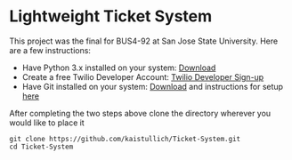 # Lightweight Ticket System

This project was the final for BUS4-92 at San Jose State University. Here are a few instructions:
 
* Have Python 3.x installed on your system: [Download](https://www.python.org/downloads/)   
 * Create a free Twilio Developer Account: [Twilio Developer Sign-up](https://www.twilio.com/try-twilio)
 * Have Git installed on your system: [Download](https://git-scm.com/downloads) and instructions for setup [here](https://git-scm.com/book/en/v2)

After completing the two steps above clone the directory wherever you would like to place it

```
git clone https://github.com/kaistullich/Ticket-System.git
cd Ticket-System
```
